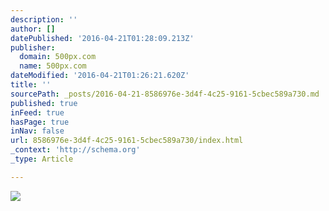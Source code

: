 ```yaml
---
description: ''
author: []
datePublished: '2016-04-21T01:28:09.213Z'
publisher:
  domain: 500px.com
  name: 500px.com
dateModified: '2016-04-21T01:26:21.620Z'
title: ''
sourcePath: _posts/2016-04-21-8586976e-3d4f-4c25-9161-5cbec589a730.md
published: true
inFeed: true
hasPage: true
inNav: false
url: 8586976e-3d4f-4c25-9161-5cbec589a730/index.html
_context: 'http://schema.org'
_type: Article

---
```

![](https://drscdn.500px.org/photo/52450514/m%3D900/7825a170826675b6f7298bd07ef17711)